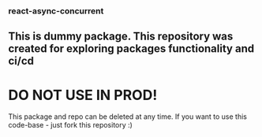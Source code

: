 ### react-async-concurrent

## This is dummy package. This repository was created for exploring packages functionality and ci/cd

# DO NOT USE IN PROD!

This package and repo can be deleted at any time. If you want to use this code-base - just fork this repository :)
